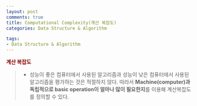 ```yaml
---
layout: post
comments: true
title: Computational Complexity(계산 복잡도)
categories: Data Structure & Algorithm

tags:
- Data Structure & Algorithm
---
```



**<span style='color:DarkRed'>계산 복잡도</span>**

>- 성능이 좋은 컴퓨터에서 사용된 알고리즘과 성능이 낮은 컴퓨터에서 사용된 알고리즘을 평가하는 것은 적절하지 않다. 따라서 **Machine(computer)과 독립적으로 basic operation이 얼마나 많이 필요한지**를 이용해 계산복잡도를 정의할 수 있다.